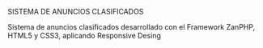 SISTEMA DE ANUNCIOS  CLASIFICADOS

Sistema de anuncios clasificados desarrollado con el Framework ZanPHP,
 HTML5 y CSS3, aplicando Responsive Desing